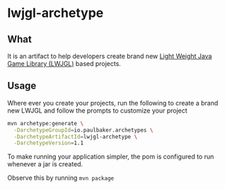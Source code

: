 # lwjgl-archetype
## What

It is an artifact to help developers create brand new [Light Weight Java Game Library (LWJGL)](https://www.lwjgl.org/#learn-more) based projects.

## Usage

Where ever you create your projects, run the following to create a brand new LWJGL and follow the prompts to customize your project

```bash
mvn archetype:generate \
  -DarchetypeGroupId=io.paulbaker.archetypes \
  -DarchetypeArtifactId=lwjgl-archetype \
  -DarchetypeVersion=1.1
```

To make running your application simpler, the pom is configured to run whenever a jar is created.

Observe this by running `mvn package`
